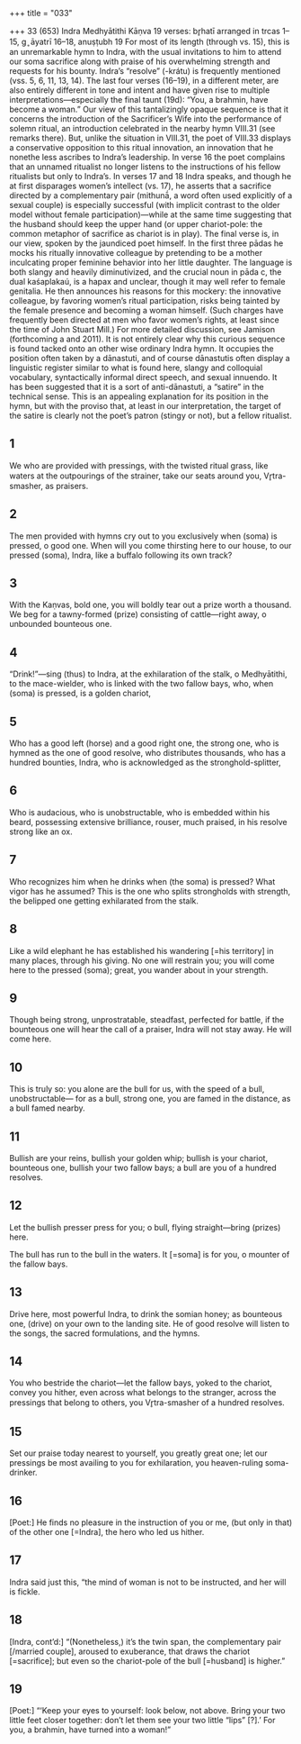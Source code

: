 +++
title = "033"

+++
33 (653)
Indra
Medhyātithi Kāṇva
19 verses: br̥hatī arranged in trcas 1–15, g ̥ āyatrī 16–18, anuṣṭubh 19
For most of its length (through vs. 15), this is an unremarkable hymn to Indra,  with the usual invitations to him to attend our soma sacrifice along with praise of  his overwhelming strength and requests for his bounty. Indra’s “resolve” (-krátu) is  frequently mentioned (vss. 5, 6, 11, 13, 14).
The last four verses (16–19), in a different meter, are also entirely different in  tone and intent and have given rise to multiple interpretations—especially the final  taunt (19d): “You, a brahmin, have become a woman.” Our view of this tantalizingly  opaque sequence is that it concerns the introduction of the Sacrificer’s Wife into the  performance of solemn ritual, an introduction celebrated in the nearby hymn VIII.31  (see remarks there). But, unlike the situation in VIII.31, the poet of VIII.33 displays  a conservative opposition to this ritual innovation, an innovation that he nonethe
less ascribes to Indra’s leadership. In verse 16 the poet complains that an unnamed  ritualist no longer listens to the instructions of his fellow ritualists but only to Indra’s.  In verses 17 and 18 Indra speaks, and though he at first disparages women’s intellect  (vs. 17), he asserts that a sacrifice directed by a complementary pair (mithunā́, a word  often used explicitly of a sexual couple) is especially successful (with implicit contrast  to the older model without female participation)—while at the same time suggesting  that the husband should keep the upper hand (or upper chariot-pole: the common  metaphor of sacrifice as chariot is in play). The final verse is, in our view, spoken by  the jaundiced poet himself. In the first three pādas he mocks his ritually innovative  colleague by pretending to be a mother inculcating proper feminine behavior into  her little daughter. The language is both slangy and heavily diminutivized, and the  crucial noun in pāda c, the dual kaśaplakaú, is a hapax and unclear, though it may  well refer to female genitalia. He then announces his reasons for this mockery: the  innovative colleague, by favoring women’s ritual participation, risks being tainted by  the female presence and becoming a woman himself. (Such charges have frequently  been directed at men who favor women’s rights, at least since the time of John Stuart  Mill.) For more detailed discussion, see Jamison (forthcoming a and 2011).
It is not entirely clear why this curious sequence is found tacked onto an other wise ordinary Indra hymn. It occupies the position often taken by a dānastuti, and  of course dānastutis often display a linguistic register similar to what is found here,  slangy and colloquial vocabulary, syntactically informal direct speech, and sexual  innuendo. It has been suggested that it is a sort of anti-dānastuti, a “satire” in the  technical sense. This is an appealing explanation for its position in the hymn, but  with the proviso that, at least in our interpretation, the target of the satire is clearly  not the poet’s patron (stingy or not), but a fellow ritualist.
## 1
We who are provided with pressings, with the twisted ritual grass,  like waters at the outpourings of the strainer, take our seats around you,
Vr̥tra-smasher, as praisers.
## 2
The men provided with hymns cry out to you exclusively when (soma) is  pressed, o good one.
When will you come thirsting here to our house, to our pressed (soma),  Indra, like a buffalo following its own track?
## 3
With the Kaṇvas, bold one, you will boldly tear out a prize worth a  thousand.
We beg for a tawny-formed (prize) consisting of cattle—right away, o  unbounded bounteous one.
## 4
“Drink!”—sing (thus) to Indra, at the exhilaration of the stalk, o  Medhyātithi,
to the mace-wielder, who is linked with the two fallow bays, who, when  (soma) is pressed, is a golden chariot,
## 5
Who has a good left (horse) and a good right one, the strong one, who  is hymned as the one of good resolve,
who distributes thousands, who has a hundred bounties, Indra, who is  acknowledged as the stronghold-splitter,
## 6
Who is audacious, who is unobstructable, who is embedded within his  beard,
possessing extensive brilliance, rouser, much praised, in his resolve
strong like an ox.
## 7
Who recognizes him when he drinks when (the soma) is pressed? What  vigor has he assumed?
This is the one who splits strongholds with strength, the belipped one  getting exhilarated from the stalk.
## 8
Like a wild elephant he has established his wandering [=his territory] in  many places, through his giving.
No one will restrain you; you will come here to the pressed (soma);
great, you wander about in your strength.
## 9
Though being strong, unprostratable, steadfast, perfected for battle, if the bounteous one will hear the call of a praiser, Indra will not stay  away. He will come here.
## 10
This is truly so: you alone are the bull for us, with the speed of a bull,  unobstructable—
for as a bull, strong one, you are famed in the distance, as a bull famed  nearby.
## 11
Bullish are your reins, bullish your golden whip;
bullish is your chariot, bounteous one, bullish your two fallow bays; a  bull are you of a hundred resolves.
## 12
Let the bullish presser press for you; o bull, flying straight—bring  (prizes) here.

The bull has run to the bull in the waters. It [=soma] is for you, o
mounter of the fallow bays.
## 13
Drive here, most powerful Indra, to drink the somian honey;
as bounteous one, (drive) on your own to the landing site. He of
good resolve will listen to the songs, the sacred formulations, and the
hymns.
## 14
You who bestride the chariot—let the fallow bays, yoked to the chariot,  convey you hither,
even across what belongs to the stranger, across the pressings that
belong to others, you Vr̥tra-smasher of a hundred resolves.
## 15
Set our praise today nearest to yourself, you greatly great one;
let our pressings be most availing to you for exhilaration, you
heaven-ruling soma-drinker.
## 16
[Poet:] He finds no pleasure in the instruction of you or me, (but only in  that) of the other one [=Indra],
the hero who led us hither.
## 17
Indra said just this, “the mind of woman is not to be instructed,
and her will is fickle.
## 18
[Indra, cont’d:] “(Nonetheless,) it’s the twin span, the complementary  pair [/married couple], aroused to exuberance, that draws the chariot  [=sacrifice];
but even so the chariot-pole of the bull [=husband] is higher.”
## 19
[Poet:] “‘Keep your eyes to yourself: look below, not above. Bring your  two little feet closer together:
don’t let them see your two little “lips” [?].’ For you, a brahmin, have  turned into a woman!”